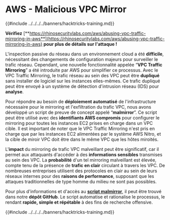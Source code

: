 # AWS - Malicious VPC Mirror

{{#include ../../../../banners/hacktricks-training.md}}

**Vérifiez** [**https://rhinosecuritylabs.com/aws/abusing-vpc-traffic-mirroring-in-aws**](https://rhinosecuritylabs.com/aws/abusing-vpc-traffic-mirroring-in-aws) **pour plus de détails sur l'attaque !**

L'inspection passive du réseau dans un environnement cloud a été **difficile**, nécessitant des changements de configuration majeurs pour surveiller le trafic réseau. Cependant, une nouvelle fonctionnalité appelée “**VPC Traffic Mirroring**” a été introduite par AWS pour simplifier ce processus. Avec le VPC Traffic Mirroring, le trafic réseau au sein des VPC peut être **dupliqué** sans installer de logiciel sur les instances elles-mêmes. Ce trafic dupliqué peut être envoyé à un système de détection d'intrusion réseau (IDS) pour **analyse**.

Pour répondre au besoin de **déploiement automatisé** de l'infrastructure nécessaire pour le mirroring et l'exfiltration du trafic VPC, nous avons développé un script de preuve de concept appelé “**malmirror**”. Ce script peut être utilisé avec des **identifiants AWS compromis** pour configurer le mirroring pour toutes les instances EC2 prises en charge dans un VPC cible. Il est important de noter que le VPC Traffic Mirroring n'est pris en charge que par les instances EC2 alimentées par le système AWS Nitro, et la cible de miroir VPC doit être dans le même VPC que les hôtes miroités.

L'**impact** du mirroring de trafic VPC malveillant peut être significatif, car il permet aux attaquants d'accéder à des **informations sensibles** transmises au sein des VPC. La **probabilité** d'un tel mirroring malveillant est élevée, compte tenu de la présence de **trafic en clair** circulant à travers les VPC. De nombreuses entreprises utilisent des protocoles en clair au sein de leurs réseaux internes pour des **raisons de performance**, supposant que les attaques traditionnelles de type homme du milieu ne sont pas possibles.

Pour plus d'informations et d'accès au [**script malmirror**](https://github.com/RhinoSecurityLabs/Cloud-Security-Research/tree/master/AWS/malmirror), il peut être trouvé dans notre **dépôt GitHub**. Le script automatise et rationalise le processus, le rendant **rapide, simple et répétable** à des fins de recherche offensive.

{{#include ../../../../banners/hacktricks-training.md}}
